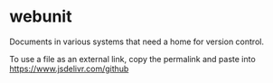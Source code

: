 # webunit
Documents in various systems that need a home for version control.

To use a file as an external link, copy the permalink and paste into https://www.jsdelivr.com/github
